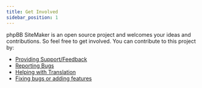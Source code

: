 ```yaml
---
title: Get Involved
sidebar_position: 1
---
```


phpBB SiteMaker is an open source project and welcomes your ideas and contributions. So feel free to get involved. You can contribute to this project by:

* [Providing Support/Feedback](https://www.phpbb.com/customise/db/extension/phpbb_sitemaker_2)
* [Reporting Bugs](https://github.com/blitze/phpBB-ext-sitemaker/issues)
* [Helping with Translation](./translators.md)
* [Fixing bugs or adding features](./pull-requests.md)
